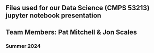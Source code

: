 ## Files used for our Data Science (CMPS 53213) jupyter notebook presentation

## Team Members:  Pat Mitchell & Jon Scales

### Summer 2024

